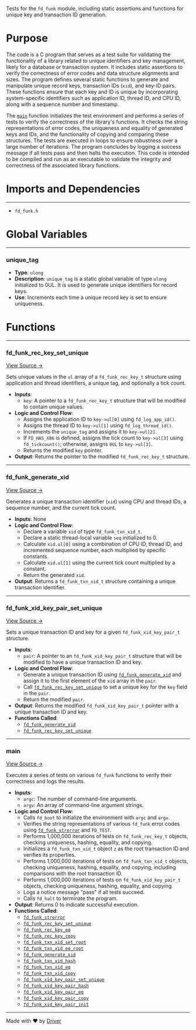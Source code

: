<!--------------------------------------------------------------------------------->
<!-- IMPORTANT: This file is auto-generated by Driver (https://driver.ai). -------->
<!-- Manual edits may be overwritten on future commits. --------------------------->
<!--------------------------------------------------------------------------------->

Tests for the `fd_funk` module, including static assertions and functions for unique key and transaction ID generation.

# Purpose
The code is a C program that serves as a test suite for validating the functionality of a library related to unique identifiers and key management, likely for a database or transaction system. It includes static assertions to verify the correctness of error codes and data structure alignments and sizes. The program defines several static functions to generate and manipulate unique record keys, transaction IDs (`xid`), and key-ID pairs. These functions ensure that each key and ID is unique by incorporating system-specific identifiers such as application ID, thread ID, and CPU ID, along with a sequence number and timestamp.

The [`main`](<#main>) function initializes the test environment and performs a series of tests to verify the correctness of the library's functions. It checks the string representations of error codes, the uniqueness and equality of generated keys and IDs, and the functionality of copying and comparing these structures. The tests are executed in loops to ensure robustness over a large number of iterations. The program concludes by logging a success message if all tests pass and then halts the execution. This code is intended to be compiled and run as an executable to validate the integrity and correctness of the associated library functions.
# Imports and Dependencies

---
- `fd_funk.h`


# Global Variables

---
### unique\_tag
- **Type**: ``ulong``
- **Description**: `unique_tag` is a static global variable of type `ulong` initialized to 0UL. It is used to generate unique identifiers for record keys.
- **Use**: Increments each time a unique record key is set to ensure uniqueness.


# Functions

---
### fd\_funk\_rec\_key\_set\_unique<!-- {{#callable:fd_funk_rec_key_set_unique}} -->
[View Source →](<../../../../src/funk/test_funk_base.c#L32>)

Sets unique values in the `ul` array of a `fd_funk_rec_key_t` structure using application and thread identifiers, a unique tag, and optionally a tick count.
- **Inputs**:
    - `key`: A pointer to a `fd_funk_rec_key_t` structure that will be modified to contain unique values.
- **Logic and Control Flow**:
    - Assigns the application ID to `key->ul[0]` using `fd_log_app_id()`.
    - Assigns the thread ID to `key->ul[1]` using `fd_log_thread_id()`.
    - Increments the `unique_tag` and assigns it to `key->ul[2]`.
    - If `FD_HAS_X86` is defined, assigns the tick count to `key->ul[3]` using `fd_tickcount()`; otherwise, assigns `0UL` to `key->ul[3]`.
    - Returns the modified `key` pointer.
- **Output**: Returns the pointer to the modified `fd_funk_rec_key_t` structure.


---
### fd\_funk\_generate\_xid<!-- {{#callable:fd_funk_generate_xid}} -->
[View Source →](<../../../../src/funk/test_funk_base.c#L45>)

Generates a unique transaction identifier (`xid`) using CPU and thread IDs, a sequence number, and the current tick count.
- **Inputs**: None
- **Logic and Control Flow**:
    - Declare a variable `xid` of type `fd_funk_txn_xid_t`.
    - Declare a static thread-local variable `seq` initialized to 0.
    - Calculate `xid.ul[0]` using a combination of CPU ID, thread ID, and incremented sequence number, each multiplied by specific constants.
    - Calculate `xid.ul[1]` using the current tick count multiplied by a constant.
    - Return the generated `xid`.
- **Output**: Returns a `fd_funk_txn_xid_t` structure containing a unique transaction identifier.


---
### fd\_funk\_xid\_key\_pair\_set\_unique<!-- {{#callable:fd_funk_xid_key_pair_set_unique}} -->
[View Source →](<../../../../src/funk/test_funk_base.c#L57>)

Sets a unique transaction ID and key for a given `fd_funk_xid_key_pair_t` structure.
- **Inputs**:
    - `pair`: A pointer to an `fd_funk_xid_key_pair_t` structure that will be modified to have a unique transaction ID and key.
- **Logic and Control Flow**:
    - Generate a unique transaction ID using [`fd_funk_generate_xid`](<#fd_funk_generate_xid>) and assign it to the first element of the `xid` array in the `pair`.
    - Call [`fd_funk_rec_key_set_unique`](<#fd_funk_rec_key_set_unique>) to set a unique key for the `key` field in the `pair`.
    - Return the modified `pair`.
- **Output**: Returns the modified `fd_funk_xid_key_pair_t` pointer with a unique transaction ID and key.
- **Functions Called**:
    - [`fd_funk_generate_xid`](<#fd_funk_generate_xid>)
    - [`fd_funk_rec_key_set_unique`](<#fd_funk_rec_key_set_unique>)


---
### main<!-- {{#callable:main}} -->
[View Source →](<../../../../src/funk/test_funk_base.c#L64>)

Executes a series of tests on various `fd_funk` functions to verify their correctness and logs the results.
- **Inputs**:
    - `argc`: The number of command-line arguments.
    - `argv`: An array of command-line argument strings.
- **Logic and Control Flow**:
    - Calls `fd_boot` to initialize the environment with `argc` and `argv`.
    - Verifies the string representations of various `fd_funk` error codes using [`fd_funk_strerror`](<fd_funk_base.c.md#fd_funk_strerror>) and `FD_TEST`.
    - Performs 1,000,000 iterations of tests on `fd_funk_rec_key_t` objects, checking uniqueness, hashing, equality, and copying.
    - Initializes a `fd_funk_txn_xid_t` object `z` as the root transaction ID and verifies its properties.
    - Performs 1,000,000 iterations of tests on `fd_funk_txn_xid_t` objects, checking uniqueness, hashing, equality, and copying, including comparisons with the root transaction ID.
    - Performs 1,000,000 iterations of tests on `fd_funk_xid_key_pair_t` objects, checking uniqueness, hashing, equality, and copying.
    - Logs a notice message "pass" if all tests succeed.
    - Calls `fd_halt` to terminate the program.
- **Output**: Returns 0 to indicate successful execution.
- **Functions Called**:
    - [`fd_funk_strerror`](<fd_funk_base.c.md#fd_funk_strerror>)
    - [`fd_funk_rec_key_set_unique`](<#fd_funk_rec_key_set_unique>)
    - [`fd_funk_rec_key_eq`](<fd_funk_base.h.md#fd_funk_rec_key_eq>)
    - [`fd_funk_rec_key_copy`](<fd_funk_base.h.md#fd_funk_rec_key_copy>)
    - [`fd_funk_txn_xid_set_root`](<fd_funk_base.h.md#fd_funk_txn_xid_set_root>)
    - [`fd_funk_txn_xid_eq_root`](<fd_funk_base.h.md#fd_funk_txn_xid_eq_root>)
    - [`fd_funk_generate_xid`](<#fd_funk_generate_xid>)
    - [`fd_funk_txn_xid_hash`](<fd_funk_base.h.md#fd_funk_txn_xid_hash>)
    - [`fd_funk_txn_xid_eq`](<fd_funk_base.h.md#fd_funk_txn_xid_eq>)
    - [`fd_funk_txn_xid_copy`](<fd_funk_base.h.md#fd_funk_txn_xid_copy>)
    - [`fd_funk_xid_key_pair_set_unique`](<#fd_funk_xid_key_pair_set_unique>)
    - [`fd_funk_xid_key_pair_hash`](<fd_funk_base.h.md#fd_funk_xid_key_pair_hash>)
    - [`fd_funk_xid_key_pair_eq`](<fd_funk_base.h.md#fd_funk_xid_key_pair_eq>)
    - [`fd_funk_xid_key_pair_copy`](<fd_funk_base.h.md#fd_funk_xid_key_pair_copy>)
    - [`fd_funk_xid_key_pair_init`](<fd_funk_base.h.md#fd_funk_xid_key_pair_init>)



---
Made with ❤️ by [Driver](https://www.driver.ai/)
